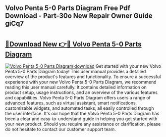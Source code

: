 ## Volvo Penta 5-0 Parts Diagram Free Pdf Download - Part-30o New Repair Owner Guide giCq7

# <h2><a href="http://dfunuui.blite.top/?on=Volvo+Penta+5-0+Parts+Diagram">🔗Download New 👉🔴 Volvo Penta 5-0 Parts Diagram</a></h2>

[![Volvo Penta 5-0 Parts Diagram download](https://i.imgur.com/lujVjoI.png)](http://dfunuui.blite.top/?on=Volvo+Penta+5-0+Parts+Diagram)
Get started with your new Volvo Penta 5-0 Parts Diagram today! This user manual provides a detailed overview of the product's features and functionality. To ensure a successful experience with your new Volvo Penta 5-0 Parts Diagram, we recommend reading this user manual carefully. It contains detailed information on product setup, usage instructions, and an overview of the various features and capabilities. Volvo Penta 5-0 Parts Diagram offers users a range of advanced features, such as virtual assistant, smart notifications, customizable widgets, and automated tasks, all easily controlled through the user interface. It's our hope that the Volvo Penta 5-0 Parts Diagram has been a clear and easy-to-understand guide in helping you get started with your new product. Should you require any assistance or clarification, please do not hesitate to contact our customer support team.
